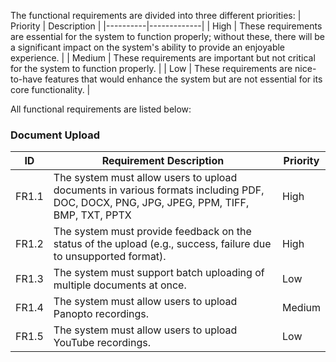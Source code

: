 The functional requirements are divided into three different priorities:
| Priority | Description |
|----------|-------------|
| High | These requirements are essential for the system to function properly; without these, there will be a significant impact on the system's ability to provide an enjoyable experience. |
| Medium | These requirements are important but not critical for the system to function properly. |
| Low | These requirements are nice-to-have features that would enhance the system but are not essential for its core functionality. |

All functional requirements are listed below:

### **Document Upload**

| ID    | Requirement Description                                                                                                                | Priority |
| ----- | -------------------------------------------------------------------------------------------------------------------------------------- | -------- |
| FR1.1 | The system must allow users to upload documents in various formats including PDF, DOC, DOCX, PNG, JPG, JPEG, PPM, TIFF, BMP, TXT, PPTX | High     |
| FR1.2 | The system must provide feedback on the status of the upload (e.g., success, failure due to unsupported format).                       | High     |
| FR1.3 | The system must support batch uploading of multiple documents at once.                                                                 | Low      |
| FR1.4 | The system must allow users to upload Panopto recordings.                                                                              | Medium   |
| FR1.5 | The system must allow users to upload YouTube recordings.                                                                              | Low      |
